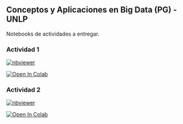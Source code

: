 ## Conceptos y Aplicaciones en Big Data (PG) - UNLP
 Notebooks de actividades a entregar.

### Actividad 1
[![nbviewer](https://raw.githubusercontent.com/jupyter/design/master/logos/Badges/nbviewer_badge.svg)](https://github.com/tvillani22/BD_UNLP/blob/master/Actividad1.ipynb?flush_cache=true)

[//]: <> (https://nbviewer.jupyter.org/github/tvillani22/PSeI/blob/master/TV_Modulo1.ipynb?flush_cache=true)

[![Open In Colab](https://colab.research.google.com/assets/colab-badge.svg)](https://github.com/tvillani22/BD_UNLP/blob/master/Actividad1.ipynb)

[//]: <> (https://colab.research.google.com/github/tvillani22/PSei/blob/master/TV_Modulo1.ipynb)


### Actividad 2
[![nbviewer](https://raw.githubusercontent.com/jupyter/design/master/logos/Badges/nbviewer_badge.svg)](https://github.com/tvillani22/BD_UNLP/blob/master/Actividad2.ipynb?flush_cache=true)

[//]: <> (https://nbviewer.jupyter.org/github/tvillani22/PSeI/blob/master/TV_Modulo2.ipynb?flush_cache=true)

[![Open In Colab](https://colab.research.google.com/assets/colab-badge.svg)](https://github.com/tvillani22/BD_UNLP/blob/master/Actividad2.ipynb)

[//]: <> (https://colab.research.google.com/github/tvillani22/PSei/blob/master/TV_Modulo2.ipynb)